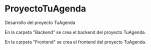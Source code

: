 # ProyectoTuAgenda
Desarrollo del proyecto TuAgenda

En la carpeta "Backend" se crea el backend del proyecto TuAgenda.

En la carpeta "Frontend" se crea el frontend del proyecto TuAgenda.
